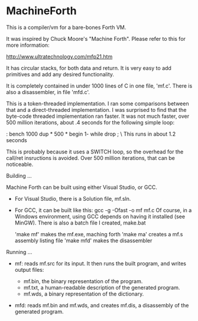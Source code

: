 # MachineForth
This is a compiler/vm for a bare-bones Forth VM.

It was inspired by Chuck Moore's "Machine Forth".  Please refer to this for more information:

http://www.ultratechnology.com/mfp21.htm

It has circular stacks, for both data and return.
It is very easy to add primitives and add any desired functionality.

It is completely contained in under 1000 lines of C in one file, 'mf.c'.
There is also a disassembler, in file 'mfd.c'.

This is a token-threaded implementation. I ran some comparisons between that and a direct-threaded 
implementation.  I was surprised to find that the byte-code threaded implementation ran faster. It was not 
much faster, over 500 million iterations, about .4 seconds for the following simple loop:

: bench 1000 dup * 500 * begin 1- while drop ;    \ This runs in about 1.2 seconds

This is probably because it uses a SWITCH loop, so the overhead for the call/ret insructions is avoided. 
Over 500 million iterations, that can be noticeable.

Building ...

Machine Forth can be built using either Visual Studio, or GCC. 

- For Visual Studio, there is a Solution file, mf.sln.

- For GCC, it can be built like this: gcc -g -Ofast -o mf mf.c
  Of course, in a Windows environment, using GCC depends on having it installed (see MinGW).
  There is also a batch file I created, make.bat

  'make mf' makes the mf.exe, maching forth
  'make ma' creates a mf.s assembly listing file
  'make mfd' makes the disassembler

Running ...

- mf: reads mf.src for its input. It then runs the built program, and writes output files:
    - mf.bin, the binary representation of the program.
    - mf.txt, a human-readable description of the generated program.
    - mf.wds, a binary representation of the dictionary.

- mfd: reads mf.bin and mf.wds, and creates mf.dis, a disassembly of the generated program.

